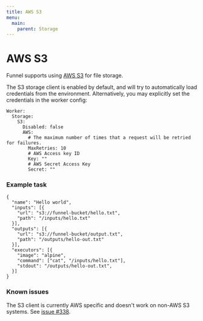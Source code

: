 ```yaml
---
title: AWS S3
menu:
  main:
    parent: Storage
---
```


# AWS S3

Funnel supports using [AWS S3](https://aws.amazon.com/s3/) for file storage.

The S3 storage client is enabled by default, and will try to automatically
load credentials from the environment. Alternatively, you
may explicitly set the credentials in the worker config:

```
Worker:
  Storage:
    S3:
      Disabled: false
      AWS:
        # The maximum number of times that a request will be retried for failures.
        MaxRetries: 10
        # AWS Access key ID
        Key: ""
        # AWS Secret Access Key
        Secret: ""
```

### Example task
```
{
  "name": "Hello world",
  "inputs": [{
    "url": "s3://funnel-bucket/hello.txt",
    "path": "/inputs/hello.txt"
  }],
  "outputs": [{
    "url": "s3://funnel-bucket/output.txt",
    "path": "/outputs/hello-out.txt"
  }],
  "executors": [{
    "image": "alpine",
    "command": ["cat", "/inputs/hello.txt"],
    "stdout": "/outputs/hello-out.txt",
  }]
}
```

### Known issues

The S3 client is currently AWS specific and doesn't work on non-AWS S3 systems. See [issue #338](https://github.com/ohsu-comp-bio/funnel/issues/338).
